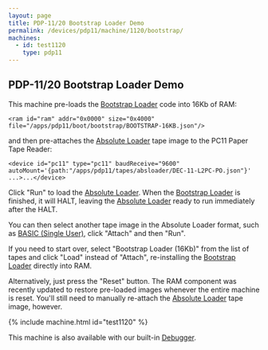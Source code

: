 ```yaml
---
layout: page
title: PDP-11/20 Bootstrap Loader Demo
permalink: /devices/pdp11/machine/1120/bootstrap/
machines:
  - id: test1120
    type: pdp11
---
```


PDP-11/20 Bootstrap Loader Demo
-------------------------------

This machine pre-loads the [Bootstrap Loader](/apps/pdp11/boot/bootstrap/) code into 16Kb of RAM:

	<ram id="ram" addr="0x0000" size="0x4000" file="/apps/pdp11/boot/bootstrap/BOOTSTRAP-16KB.json"/>

and then pre-attaches the [Absolute Loader](/apps/pdp11/tapes/absloader/) tape image to the PC11 Paper Tape Reader:

	<device id="pc11" type="pc11" baudReceive="9600" autoMount='{path:"/apps/pdp11/tapes/absloader/DEC-11-L2PC-PO.json"}' ...>...</device>

Click "Run" to load the [Absolute Loader](/apps/pdp11/tapes/absloader/).
When the [Bootstrap Loader](/apps/pdp11/boot/bootstrap/) is finished, it will HALT,
leaving the [Absolute Loader](/apps/pdp11/tapes/absloader/) ready to run immediately after the HALT.

You can then select another tape image in the Absolute Loader format, such as [BASIC (Single User)](/apps/pdp11/tapes/basic/),
click "Attach" and then "Run".

If you need to start over, select "Bootstrap Loader (16Kb)" from the list of tapes and click "Load" instead of
"Attach", re-installing the [Bootstrap Loader](/apps/pdp11/boot/bootstrap/) directly into RAM.

Alternatively, just press the "Reset" button.  The RAM component was recently updated to restore pre-loaded images whenever
the entire machine is reset.  You'll still need to manually re-attach the [Absolute Loader](/apps/pdp11/tapes/absloader/)
tape image, however.

{% include machine.html id="test1120" %}

This machine is also available with our built-in [Debugger](debugger/).
